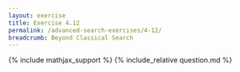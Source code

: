 ```yaml
---
layout: exercise
title: Exercise 4.12
permalink: /advanced-search-exercises/4-12/
breadcrumb: Beyond Classical Search
---
```


{% include mathjax_support %}
{% include_relative question.md %}
